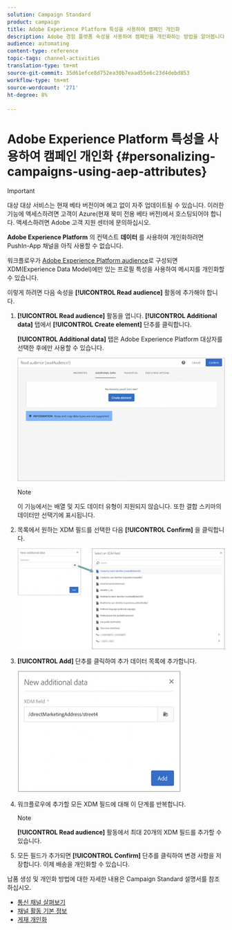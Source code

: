 ```yaml
---
solution: Campaign Standard
product: campaign
title: Adobe Experience Platform 특성을 사용하여 캠페인 개인화
description: Adobe 경험 플랫폼 속성을 사용하여 캠페인을 개인화하는 방법을 알아봅니다.
audience: automating
content-type: reference
topic-tags: channel-activities
translation-type: tm+mt
source-git-commit: 35d61efce8d752ea30b7eaad55e6c23d4debd853
workflow-type: tm+mt
source-wordcount: '271'
ht-degree: 8%

---
```



# Adobe Experience Platform 특성을 사용하여 캠페인 개인화 {#personalizing-campaigns-using-aep-attributes}

>[!IMPORTANT]
>
>대상 대상 서비스는 현재 베타 버전이며 예고 없이 자주 업데이트될 수 있습니다. 이러한 기능에 액세스하려면 고객이 Azure(현재 북미 전용 베타 버전)에서 호스팅되어야 합니다. 액세스하려면 Adobe 고객 지원 센터에 문의하십시오.
>
>**Adobe Experience Platform** 의 컨텍스트  **데이터** 를 사용하여 개인화하려면 PushIn-App 채널을 아직 사용할 수 없습니다.

워크플로우가 [Adobe Experience Platform audience](../../integrating/using/aep-about-audience-destinations-service.md)로 구성되면 XDM(Experience Data Model)에만 있는 프로필 특성을 사용하여 메시지를 개인화할 수 있습니다.

이렇게 하려면 다음 속성을 **[!UICONTROL Read audience]** 활동에 추가해야 합니다.

1. **[!UICONTROL Read audience]** 활동을 엽니다. **[!UICONTROL Additional data]** 탭에서 **[!UICONTROL Create element]** 단추를 클릭합니다.

   **[!UICONTROL Additional data]** 탭은 Adobe Experience Platform 대상자를 선택한 후에만 사용할 수 있습니다.

   ![](assets/aep_wkf_readaudience_attributes.png)

   >[!NOTE]
   >
   >이 기능에서는 배열 및 지도 데이터 유형이 지원되지 않습니다. 또한 결합 스키마의 데이터만 선택기에 표시됩니다.

1. 목록에서 원하는 XDM 필드를 선택한 다음 **[!UICONTROL Confirm]** 을 클릭합니다.

   ![](assets/aep_wkf_readaudience_perso1.png)

1. **[!UICONTROL Add]** 단추를 클릭하여 추가 데이터 목록에 추가합니다.

   ![](assets/aep_wkf_readaudience_perso3.png)

1. 워크플로우에 추가할 모든 XDM 필드에 대해 이 단계를 반복합니다.

   >[!NOTE]
   >
   >**[!UICONTROL Read audience]** 활동에서 최대 20개의 XDM 필드를 추가할 수 있습니다.

1. 모든 필드가 추가되면 **[!UICONTROL Confirm]** 단추를 클릭하여 변경 사항을 저장합니다. 이제 배송을 개인화할 수 있습니다.

납품 생성 및 개인화 방법에 대한 자세한 내용은 Campaign Standard 설명서를 참조하십시오.

* [통신 채널 살펴보기](../../channels/using/get-started-communication-channels.md)
* [채널 활동 기본 정보](../../automating/using/about-channel-activities.md)
* [게재 개인화](../../designing/using/personalization.md)
